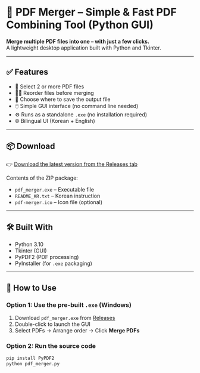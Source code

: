 # 📄 PDF Merger – Simple & Fast PDF Combining Tool (Python GUI)

**Merge multiple PDF files into one – with just a few clicks.**  
A lightweight desktop application built with Python and Tkinter.

---

## ✅ Features

- 📂 Select 2 or more PDF files
- 🔼🔽 Reorder files before merging
- 💾 Choose where to save the output file
- 🖱️ Simple GUI interface (no command line needed)
- ⚙️ Runs as a standalone `.exe` (no installation required)
- 🌐 Bilingual UI (Korean + English)

---

## 📦 Download

👉 [Download the latest version from the Releases tab](https://github.com/USERNAME/pdf-merger-gui/releases)

Contents of the ZIP package:
- `pdf_merger.exe` – Executable file  
- `README_KR.txt` – Korean instruction  
- `pdf-merger.ico` – Icon file (optional)

---

## 🛠 Built With

- Python 3.10
- Tkinter (GUI)
- PyPDF2 (PDF processing)
- PyInstaller (for `.exe` packaging)

---

## 🚀 How to Use

### Option 1: Use the pre-built `.exe` (Windows)
1. Download `pdf_merger.exe` from [Releases](https://github.com/USERNAME/pdf-merger-gui/releases)
2. Double-click to launch the GUI
3. Select PDFs → Arrange order → Click **Merge PDFs**

### Option 2: Run the source code
```bash
pip install PyPDF2
python pdf_merger.py
